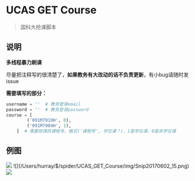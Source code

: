 # UCAS GET Course
> 国科大抢课脚本

## 说明
**多线程暴力刷课**

尽量把注释写的很清楚了，**如果教务有大改动的话不负责更新**，有小bug请随时发issue

**需要填写的部分：**
```Python
username = ''  # 教务登录email
password = ''  # 教务登录password
course = [
        ('091M7010H', 0),
        ('091M7004H', 1),
    ]  # 需要抢课的课程号，格式('课程号', 学位课？)，1是学位课，0是非学位课
```

## 例图
![](/Users/hurray/$/spider/UCAS_GET_Course/img/Snip20170602_17.png)
![](/Users/hurray/$/spider/UCAS_GET_Course/img/Snip20170602_15.png)
![](/Users/hurray/$/spider/UCAS_GET_Course/img/Snip20170602_16.png)
